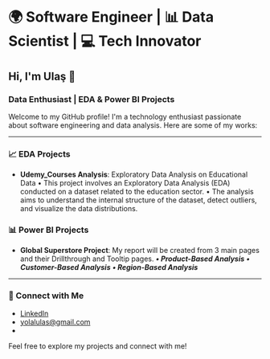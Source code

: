 # 🌍 Software Engineer | 📊 Data Scientist | 💻 Tech Innovator

## Hi, I'm Ulaş 👋
### Data Enthusiast | EDA & Power BI Projects

Welcome to my GitHub profile! I'm a technology enthusiast passionate about software engineering and data analysis. Here are some of my works:

---

### 📈 EDA Projects
- **Udemy_Courses Analysis**: Exploratory Data Analysis on Educational Data
• This project involves an Exploratory Data Analysis (EDA) conducted on a dataset related to the education sector. 
• The analysis aims to understand the internal structure of the dataset, detect outliers, and visualize the data distributions.

### 📊 Power BI Projects
- **Global Superstore Project**: My report will be created from 3 main pages and their Drillthrough and Tooltip pages.
***• Product-Based Analysis***
***• Customer-Based Analysis***
***• Region-Based Analysis***
---

### 🔗 Connect with Me
- [LinkedIn](https://www.linkedin.com/in/ulas-s-yolal)
- [yolalulas@gmail.com](#)
- 

Feel free to explore my projects and connect with me!

<!--
**UlasSY/UlassY** is a ✨ _special_ ✨ repository because its `README.md` (this file) appears on your GitHub profile.

Here are some ideas to get you started:

- 🔭 I’m currently working on ...
- 🌱 I’m currently learning ...
- 👯 I’m looking to collaborate on ...
- 🤔 I’m looking for help with ...
- 💬 Ask me about ...
- 📫 How to reach me: ...
- 😄 Pronouns: ...
- ⚡ Fun fact: ...
-->
